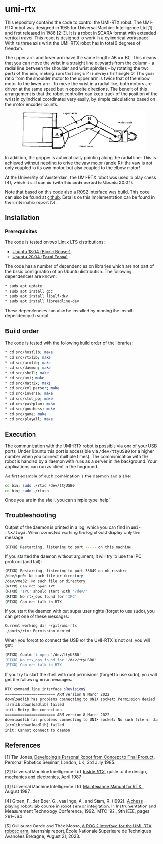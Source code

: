 # umi-rtx

This repository contains the code to control the UMI-RTX robot. The UMI-RTX robot was designed in 1985 for Universal Machine Intelligence Ltd [1] and first released in 1986 [2-3].  It is a robot in SCARA format with extended vertical travel. This robot is designed to work in a cylindrical workspace. With its three axis wrist the UMI-RTX robot has in total 6 degrees of freedom.

The upper arm and lower arm have the same length: AB == BC.  This means that you can move the wrist in a straight line outwards from the column - a radial line between the shoulder and wrist spindles - by rotating the two parts of the arm, making sure that angle P is always half angle Q:
The gear ratio from the shoulder motor to the upper arm is twice that of the elbow motor to the lower arm. To move the wrist in a radial line, both motors are driven at the same speed but in opposite directions. The benefit of this arrangement is that the robot controller can keep track of the position of the wrist in cylindrical coordinates very easily, by simple calculations based on the motor encoder counts.

<figure>
<img src="images/arm1.png" alt="top view on the UMI-RTX arm" />
</figure>

In addition, the gripper is automatically pointing along the radial line:
This is achieved without needing to drive the yaw motor (angle R): the yaw is not only coupled to its own motor, but also coupled to the elbow motor!

At the University of Amsterdam, the UMI-RTX robot was used to play chess [4], which it still can do (with this code ported to Ubuntu 20.04).

Note that based on this code also a ROS2 interface was build. This code can also be found at <a href=https://github.com/gardegu/LAB42_RTX_control>github</a>. 
Details on this implementation can be found in their internship report [5].

## Installation

### Prerequisites

The code is tested on two Linux LTS distributions:

* [Ubuntu 18.04 (Bionic Beaver)](https://releases.ubuntu.com/bionic)
* [Ubuntu 20.04 (Focal Fossa)](https://releases.ubuntu.com/focal)

The code has a number of dependencies on libraries which are not part of the basic configuration of an Ubuntu distribution. The following dependencies are known:

``` bash
* sudo apt update
* sudo apt install gcc
* sudo apt install libelf-dev
* sudo apt install libreadline-dev
```

These dependencies can also be installed by running the install-dependency.sh script.

## Build order

The code is tested with the following build order of the libraries:

``` bash
* cd src/hostlib; make
* cd src/rtxlib; make
* cd src/armlib; make
* cd src/daemon; make
* cd src/shell; make
* cd src/umi; make
* cd src/matrix; make
* cd src/xml_parser; make
* cd src/inverse; make
* cd src/stub_pp; make
* cd src/pathplan; make
* cd src/gnuchess; make
* cd src/game; make
* cd src/playall; make

```

## Execution

The communication with the UMI-RTX robot is possible via one of your USB ports. Under Ubuntu this port is accessible via <tt>/dev/ttyUSB0</tt> (or a higher number when you connect multiple times). The communication with the robot is handled by a daemon with runs as a server in the background. Your applications can run as client in the forground. 

As first example of such combination is the daemon and a shell.

``` bash
cd bin; sudo ./rtxd /dev/ttyUSB0
cd bin; sudo ./rtxsh
```

Once you are in the shell, you can simple type 'help'.

## Troubleshooting

Output of the daemon is printed in a log, which you can find in <tt>umi-rtx/logs</tt>. When corrected working the log should display only the message

``` bash
(RTXD) Restarting, listening to port ----- on this machine
```

If you started the daemon without argument, it will try to use the IPC protocol (and fail):

``` bash
(RTXD) Restarting, listening to port 33849 on nb-ros<br>
/dev/ipc0: No such file or directory
/dev/vme32: No such file or directory
(RTXD) Can not open IPC
(RTXD) 'IPC' should start with '/dev/'
(RTXD) No rtx_ops found for 'IPC'
(RTXD) Can not talk to RTX
```

If you start the daemon with out super user rights (forget to use sudo), you can get one of these messages:

``` bash
Current working dir ~/git/umi-rtx
./ports/rtx: Permission denied
```

When you forgot to connect the USB (or the UMI-RTX is not on), you will get:

``` bash
(RTXD) Couldn't open '/dev/ttyUSB0'
(RTXD) No rtx_ops found for '/dev/ttyUSB0'
(RTXD) Can not talk to RTX
```

If you try to start the shell with root permisions (forget to use sudo),  you will get the following error messages:

``` bash
RTX command line interface $Revision$
======================= ARM version 8 March 2022
downloadlib has problems connecting to UNIX socket: Permission denied
[armlib:downloadlib] failed
init: Retry the connection
======================= ARM version 8 March 2022
downloadlib has problems connecting to UNIX socket: No such file or directory
[armlib:downloadlib] failed
init: Cannot connect to daemon
```



## References

[1] Tim Jones, <a href=http://davidbuckley.net/RS/History/LondonRobotics85/TimJonesUMI.htm>Developing a Personal Robot from Concept to Final Product</a>, Personal Robotics Seminar, London, UK, 3rd July 1985.

[2] Universal Machine Intelligence Ltd, <a href=https://wiki.london.hackspace.org.uk/w/images/3/3c/RTX_Inside.pdf>Inside RTX</a>, guide to the design, mechanics and electronics, April 1987.

[3] Universal Machine Intelligence Ltd, <a href=https://staff.fnwi.uva.nl/a.visser/education/ZSB/MaintenanceManualForRTX.pdf>Maintenance Manual for RTX </a>, August 1987.

[4] Groen, F., der Boer, G., van Inge, A., and Stam, R. (1992). <a href=https://ieeexplore.ieee.org/abstract/document/245137>A chess playing robot: lab course in robot sensor integration</a>. In Instrumentation and Measurement Technology Conference, 1992.  IMTC ’92., 9th IEEE, pages 261–264

[5] Guillaume Garde and Théo Massa, <a href=https://staff.fnwi.uva.nl/a.visser/education/ZSB/2023/UmiRtxRos2interface.pdf>A ROS 2 Interface for the UMI-RTX robotic arm</a>, internship report, École Nationale Supérieure de Techniques Avancées Bretagne, August 21, 2023.
